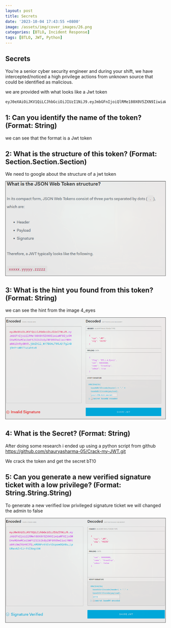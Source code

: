 ```yaml
---
layout: post
title: Secrets
date: '2023-10-04 17:43:55 +0800'
image: /assets/img/cover_images/26.png
categories: [BTLO, Incident Response]
tags: [BTLO, JWT, Python]
---
```


## Secrets
You’re a senior cyber security engineer and during your shift, we have intercepted/noticed a high privilege actions from unknown source that could be identified as malicious. 

we are provided with what looks like a Jwt token 
``` bash
eyJ0eXAiOiJKV1QiLCJhbGciOiJIUzI1NiJ9.eyJmbGFnIjoiQlRMe180X0V5ZXN9IiwiaWF0Ijo5MDAwMDAwMCwibmFtZSI6IkdyZWF0RXhwIiwiYWRtaW4iOnRydWV9.jbkZHll_W17BOALT95JQ17glHBj9nY-oWhT1uiahtv8 
```

## 1: Can you identify the name of the token? (Format: String) 

we can see that the format is a Jwt token

## 2: What is the structure of this token? (Format: Section.Section.Section)

We need to google about the structure of a jwt token

![img-description](/assets/img/secrets/2.png)

## 3: What is the hint you found from this token? (Format: String)

we can see the hint from the image 4_eyes

![img-description](/assets/img/secrets/1.png)

## 4: What is the Secret? (Format: String) 

After doing some research i ended up using a python script from github <https://github.com/shauryasharma-05/Crack-my-JWT.git>

We crack the token and get the secret bT!0

## 5: Can you generate a new verified signature ticket with a low privilege? (Format: String.String.String)

To generate a new verified low privileged signature ticket we will changed the admin to false

![img-description](/assets/img/secrets/3.png)